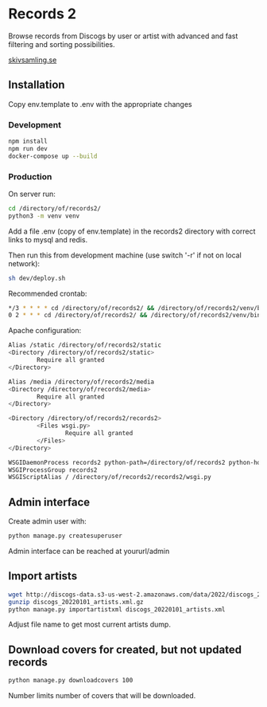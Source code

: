 # Records 2

Browse records from Discogs by user or artist with advanced and fast filtering and sorting possibilities.

[skivsamling.se](http://skivsamling.se)

## Installation

Copy env.template to .env with the appropriate changes

### Development

```sh
npm install
npm run dev
docker-compose up --build
```

### Production

On server run:

```sh
cd /directory/of/records2/
python3 -m venv venv
```

Add a file .env (copy of env.template) in the records2 directory with correct links to mysql and redis.

Then run this from development machine (use switch '-r' if not on local network):

```sh
sh dev/deploy.sh
```

Recommended crontab:

```sh
*/3 * * * * cd /directory/of/records2/ && /directory/of/records2/venv/bin/python manage.py updaterecords 30 >> /directory/of/records2/logs/updateRecords.log 2>&1
0 2 * * * cd /directory/of/records2/ && /directory/of/records2/venv/bin/python manage.py updatecollections >> /directory/of/records2/logs/updateCollections.log 2>&1
```

Apache configuration:

```sh
Alias /static /directory/of/records2/static
<Directory /directory/of/records2/static>
        Require all granted
</Directory>

Alias /media /directory/of/records2/media
<Directory /directory/of/records2/media>
        Require all granted
</Directory>

<Directory /directory/of/records2/records2>
        <Files wsgi.py>
                Require all granted
        </Files>
</Directory>

WSGIDaemonProcess records2 python-path=/directory/of/records2 python-home=/directory/of/records2/venv
WSGIProcessGroup records2
WSGIScriptAlias / /directory/of/records2/records2/wsgi.py
```

## Admin interface

Create admin user with:

```sh
python manage.py createsuperuser
```

Admin interface can be reached at yoururl/admin

## Import artists

```sh
wget http://discogs-data.s3-us-west-2.amazonaws.com/data/2022/discogs_20220101_artists.xml.gz
gunzip discogs_20220101_artists.xml.gz
python manage.py importartistxml discogs_20220101_artists.xml
```

Adjust file name to get most current artists dump.

## Download covers for created, but not updated records

```sh
python manage.py downloadcovers 100
```

Number limits number of covers that will be downloaded.
